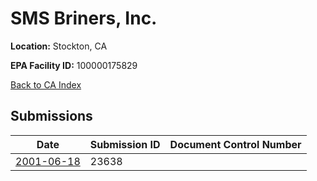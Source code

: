 # SMS Briners, Inc.

**Location:** Stockton, CA

**EPA Facility ID:** 100000175829

[Back to CA Index](../../index.md)

## Submissions

| Date | Submission ID | Document Control Number |
|------|--------------|-------------------------|
| [2001-06-18](submissions/23638.md) | 23638 |  |
